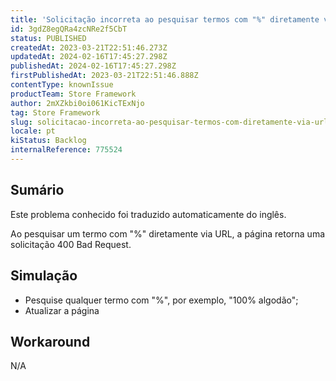 ```yaml
---
title: 'Solicitação incorreta ao pesquisar termos com "%" diretamente via URL'
id: 3gdZ8egQRa4zcNRe2f5CbT
status: PUBLISHED
createdAt: 2023-03-21T22:51:46.273Z
updatedAt: 2024-02-16T17:45:27.298Z
publishedAt: 2024-02-16T17:45:27.298Z
firstPublishedAt: 2023-03-21T22:51:46.888Z
contentType: knownIssue
productTeam: Store Framework
author: 2mXZkbi0oi061KicTExNjo
tag: Store Framework
slug: solicitacao-incorreta-ao-pesquisar-termos-com-diretamente-via-url
locale: pt
kiStatus: Backlog
internalReference: 775524
---
```


## Sumário

<div class="alert alert-info">
  <p>Este problema conhecido foi traduzido automaticamente do inglês.</p>
</div>


Ao pesquisar um termo com "%" diretamente via URL, a página retorna uma solicitação 400 Bad Request.

## Simulação



- Pesquise qualquer termo com "%", por exemplo, "100% algodão";
- Atualizar a página



## Workaround


N/A




